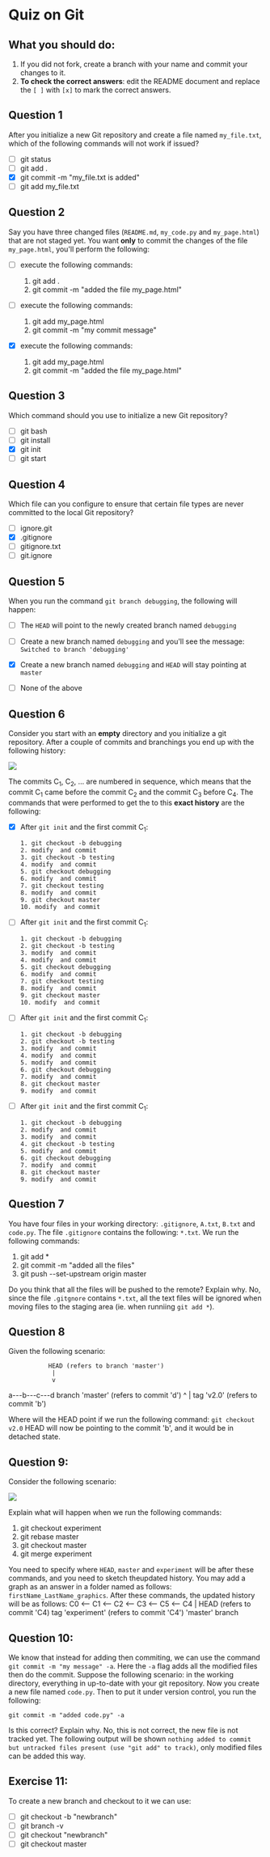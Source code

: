 # Quiz on Git

## What you should do:

1. If you did not fork, create a branch with your name and commit your changes to it.
2. **To check the correct answers**: edit the README document and replace the ``[ ]`` with ``[x]`` to mark the correct answers.

Question 1
----------
After you initialize a new Git repository and create a file named ``my_file.txt``, which of the following commands will not work if issued?

- [ ] git status
- [ ] git add .
- [x] git commit -m "my_file.txt is added"
- [ ] git add my_file.txt

Question 2
----------
Say you have three changed files (``README.md``, ``my_code.py`` and ``my_page.html``) that are not staged yet. You want **only** to commit the changes of the file ``my_page.html``, you'll perform the following:

- [ ] execute the following commands:

    1. git add .
    2. git commit -m "added the file my_page.html"

- [ ] execute the following commands:

    1. git add my_page.html
    2. git commit -m "my commit message"

- [x] execute the following commands:

    1. git add my_page.html
    2. git commit -m "added the file my_page.html"

Question 3
----------

Which command should you use to initialize a new Git repository?

- [ ] git bash
- [ ] git install
- [x] git init
- [ ] git start

Question 4
----------

Which file can you configure to ensure that certain file types are never committed to the local Git repository?

- [ ] ignore.git
- [x] .gitignore
- [ ] gitignore.txt
- [ ] git.ignore

Question 5
----------

When you run the command ``git branch debugging``, the following will happen:

- [ ] The ``HEAD`` will point to the newly created branch named ``debugging``
- [ ] Create a new branch named ``debugging`` and you'll see the message: ``Switched to branch 'debugging'``
- [x] Create a new branch named ``debugging`` and ``HEAD`` will stay pointing at ``master``   
- [ ] None of the above


Question 6
----------
Consider you start with an **empty** directory and you initialize a git repository. After a couple of commits and branchings you end up with the following history:

![](graphics/quiz_p5.png)

The commits C<sub>1</sub>, C<sub>2</sub>, ... are numbered in sequence, which means that the commit C<sub>1</sub> came before the commit C<sub>2</sub> and the commit C<sub>3</sub> before C<sub>4</sub>. The commands that were performed to get the to this **exact history** are the following:

- [x] After ``git init`` and the first commit C<sub>1</sub>:

      1. git checkout -b debugging
      2. modify  and commit
      3. git checkout -b testing
      4. modify  and commit
      5. git checkout debugging
      6. modify  and commit
      7. git checkout testing
      8. modify  and commit
      9. git checkout master
      10. modify  and commit

- [ ] After ``git init`` and the first commit C<sub>1</sub>:

      1. git checkout -b debugging
      2. git checkout -b testing
      3. modify  and commit
      4. modify  and commit
      5. git checkout debugging
      6. modify  and commit
      7. git checkout testing
      8. modify  and commit
      9. git checkout master
      10. modify  and commit

- [ ] After ``git init`` and the first commit C<sub>1</sub>:

      1. git checkout -b debugging
      2. git checkout -b testing
      3. modify  and commit
      4. modify  and commit
      5. modify  and commit
      6. git checkout debugging
      7. modify  and commit
      8. git checkout master
      9. modify  and commit

- [ ] After ``git init`` and the first commit C<sub>1</sub>:

      1. git checkout -b debugging
      2. modify  and commit
      3. modify  and commit
      4. git checkout -b testing
      5. modify  and commit
      6. git checkout debugging
      7. modify  and commit
      8. git checkout master
      9. modify  and commit

Question 7
----------
You have four files in your working directory: `.gitignore`, `A.txt`, `B.txt` and `code.py`. The file `.gitignore` contains the following: `*.txt`. We run the following commands:

1. git add *
2. git commit -m "added all the files"
3. git push --set-upstream origin master

Do you think that all the files will be pushed to the remote? Explain why.
No, since the file `.gitgnore` contains `*.txt`, all the text files will be ignored when moving files to the staging area (ie. when runniing ``git add *``).

Question 8
----------
Given the following scenario:

               HEAD (refers to branch 'master')
                |
                v
a---b---c---d  branch 'master' (refers to commit 'd')
    ^
    |
  tag 'v2.0' (refers to commit 'b')

Where will the HEAD point if we run the following command:
``git checkout v2.0``
HEAD will now be pointing to the commit 'b', and it would be in detached state.

Question 9:
----------
Consider the following scenario:

![](graphics/quiz-p9.png)

Explain what will happen when we run the following commands:

1. git checkout experiment
2. git rebase master
3. git checkout master
4. git merge experiment

You need to specify where ``HEAD``, ``master`` and ``experiment`` will be after these commands, and you need to sketch theupdated history. You may add a graph as an answer in a folder named as follows: ``firstName_LastName_graphics``.
After these commands, the updated history will be as follows:
C0 <-- C1 <-- C2 <-- C3 <-- C5 <-- C4
                                    |
                                  HEAD (refers to commit 'C4)
                                  tag 'experiment' (refers to commit 'C4')
                                  'master' branch

Question 10:
-----------
We know that instead for adding then commiting, we can use the command ``git commit -m "my message" -a``. Here the ``-a`` flag adds all the modified files then do the commit.
Suppose the following scenario: in the working directory, everything in up-to-date with your git repository. Now you create a new file named ``code.py``. Then to put it under version control, you run the following:

``git commit -m "added code.py" -a``

Is this correct? Explain why.
No, this is not correct, the new file is not tracked yet.
The following output will be shown ``nothing added to commit but untracked files present (use "git add" to track)``, only modified files can be added this way.


Exercise 11:
-----------
To create a new branch and checkout to it we can use:

- [ ] git checkout -b "newbranch"
- [ ] git branch -v
- [ ] git checkout "newbranch"
- [ ] git checkout master
